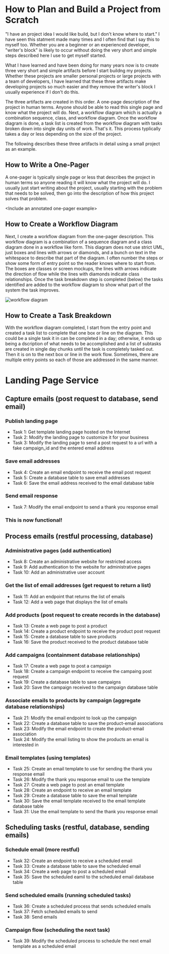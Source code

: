 # How to Plan and Build a Project from Scratch

"I have an project idea I would like build, but I don't know where to start." I have seen this statment made many times and I often find that I say this to myself too. Whether you are a beginner or an experienced developer, "writer's block" is likely to occur without doing the very short and simple steps described here I use to get myself started.

What I have learned and have been doing for many years now is to create three very short and simple artifacts before I start buildng my projects. Whether these projects are smaller personal projects or large projects with a team of developers, I have learned that these three artifacts make developing projects so much easier and they remove the writer's block I usually experience if I don't do this.

The three artifacts are created in this order. A one-page description of the project in human terms. Anyone should be able to read this single page and know what the project will do. Next, a workflow diagram which is actually a combination sequence, class, and workflow diagram. Once the workflow diagram is done, a task list is created from the workflow diagram with tasks broken down into single day units of work. That's it. This process typlically takes a day or less depending on the size of the project.

The following describes these three artifacts in detail using a small project as an example.

## How to Write a One-Pager

A one-pager is typically single page or less that describes the project in human terms so anyone reading it will know what the project will do. I usually just start writing about the project, usually starting with the problem that needs to be solved, then go into the description of how this project solves that problem.

&lt;Include an annotated one-pager example&gt;

## How to Create a Workflow Diagram

Next, I create a workflow diagram from the one-pager description. This workflow diagram is a combination of a sequence diagram and a class diagram done in a workflow like form. This diagram does not use strict UML, just boxes and lines with arrows or diamonds, and a bunch on text in the whitespace to describe that part of the diagram. I often number the steps or show some form of entry point so the reader knows where to start from. The boxes are classes or screen mockups, the lines with arrows indicate the direction of flow while the lines with diamonds indicate class relationships. Once the task breakdown step is completed (below) the tasks identified are added to the workflow diagram to show what part of the system the task improves.

![workflow diagram](https://github.com/bigspotteddog/landing-page-service/blob/main/landing_page_service.png?raw=true)

## How to Create a Task Breakdown

With the workflow diagram completed, I start from the entry point and created a task list to complete that one box or line on the diagram. This could be a single task it in can be completed in a day; otherwise, it ends up being a dscription of what needs to be accomplished and a list of subtasks are created in single day chunks until the task is completely tasked out. Then it is on to the next box or line in the work flow. Sometimes, there are multiple entry points so each of those are addressed in the same manner.

# Landing Page Service

## Capture emails (post request to database, send email)

### Publish landing page

* Task 1: Get template landing page hosted on the Internet
* Task 2: Modify the landing page to customize it for your business
* Task 3: Modify the landing page to send a post request to a url with a fake campaign_id and the entered email address

### Save email addresses

* Task 4: Create an email endpoint to receive the email post request
* Task 5: Create a database table to save email addresses
* Task 6: Save the email address received to the email database table

### Send email response

* Task 7: Modify the email endpoint to send a thank you response email

### This is now functional!

## Process emails (restful processing, database)

### Administrative pages (add authentication)

* Task 8: Create an administrative website for restricted access
* Task 9: Add authentication to the website for administrative pages
* Task 10: Add an administrative user account

### Get the list of email addresses (get request to return a list)

* Task 11: Add an endpoint that returns the list of emails
* Task 12: Add a web page that displays the list of emails

### Add products (post request to create records in the database)

* Task 13: Create a web page to post a product
* Task 14: Create a product endpoint to receive the product post request
* Task 15: Create a database table to save products
* Task 16: Save the product received to the product database table

### Add campaigns (containment database relationships)

* Task 17: Create a web page to post a campaign
* Task 18: Create a campaign endpoint to receive the campaing post request
* Task 19: Create a database table to save campaigns
* Task 20: Save the campaign received to the campaign database table

### Associate emails to products by campaign (aggregate database relationships)

* Task 21: Modify the email endpoint to look up the campaign
* Task 22: Create a database table to save the product-email associations
* Task 23: Modify the email endpoint to create the product-email association
* Task 24: Modify the email listing to show the products an email is interested in

### Email templates (using templates)

* Task 25: Create an email template to use for sending the thank you response email
* Task 26: Modify the thank you response email to use the template
* Task 27: Create a web page to post an email template
* Task 28: Create an endpoint to receive an email template
* Task 29: Create a database table to save the email template
* Task 30: Save the email template received to the email template database table
* Task 31: Use the email template to send the thank you response email

## Scheduling tasks (restful, database, sending emails)

### Schedule email (more restful)

* Task 32: Create an endpoint to receive a scheduled email
* Task 33: Create a database table to save the scheduled email
* Task 34: Create a web page to post a scheduled email
* Task 35: Save the scheduled eamil to the scheduled email database table

### Send scheduled emails (running scheduled tasks)

* Task 36: Create a scheduled process that sends scheduled emails
* Task 37: Fetch scheduled emails to send
* Task 38: Send emails

### Campaign flow (scheduling the next task)

* Task 39: Modify the scheduled process to schedule the next email template as a scheduled email

